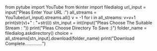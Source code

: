 from pytube import YouTube
from tkinter import filedialog
url_input = input("Pleas Enter Your URL :")
all_streams = YouTube(url_input).streams.all()
v = -1
for i in all_streams:
    v=v+1
    print(str(v)+" : "+str(i))
stn_input = int(input("Pleas Choose The Suitable Stream : "))
print("Pleas Choose Directory To Save :)")
folder_name = filedialog.askdirectory()
choice = all_streams[stn_input].download(folder_name)
print("Download Complete..............")
